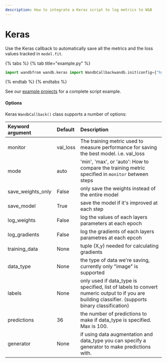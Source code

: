 ```yaml
---
description: How to integrate a Keras script to log metrics to W&B
---
```


# Keras

Use the Keras callback to automatically save all the metrics and the loss values tracked in `model.fit`.

{% tabs %}
{% tab title="example.py" %}
```python
import wandbfrom wandb.keras import WandbCallbackwandb.init(config={"hyper": "parameter"})# Magicmodel.fit(X_train, y_train,  validation_data=(X_test, y_test),          callbacks=[WandbCallback()])

```
{% endtab %}
{% endtabs %}

See our [example projects](../example-projects/) for a complete script example.

#### Options

Keras `WandbCallback()` class supports a number of options:

| Keyword argument | Default | Description |
| :--- | :--- | :--- |
| monitor | val\_loss | The training metric used to measure performance for saving the best model. i.e. val\_loss |
| mode | auto | 'min', 'max', or 'auto': How to compare the training metric specified in `monitor` between steps |
| save\_weights\_only | False | only save the weights instead of the entire model |
| save\_model | True | save the model if it's improved at each step |
| log\_weights | False | log the values of each layers parameters at each epoch |
| log\_gradients | False | log the gradients of each layers parametres at each epcoh |
| training\_data | None | tuple \(X,y\) needed for calculating gradients |
| data\_type | None | the type of data we're saving, currently only "image" is supported |
| labels | None | only used if data\_type is specified, list of labels to convert numeric output to if you are building classifier. \(supports binary classification\) |
| predictions | 36 | the number of predictions to make if data\_type is specified. Max is 100. |
| generator | None | if using data augmentation and data\_type you can specify a generator to make predictions with. |

